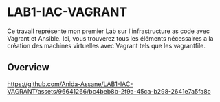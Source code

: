 # LAB1-IAC-VAGRANT
Ce travail représente mon premier Lab sur l'infrastructure as code avec Vagrant et Ansible. Ici, vous trouverez tous les éléments nécessaires a 
la création des machines virtuelles avec Vagrant tels que les vagrantfile.

 ## Overview
 

https://github.com/Anida-Assane/LAB1-IAC-VAGRANT/assets/96641266/bc4beb8b-2f9a-45ca-b298-2641e7a5fa8c

